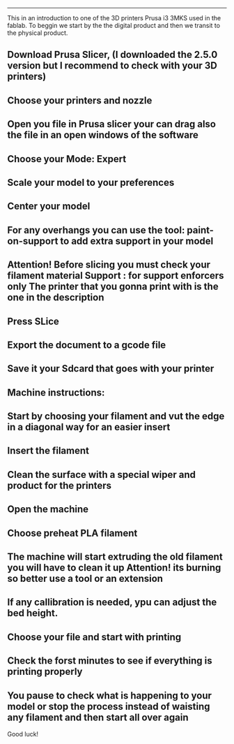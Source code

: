 
---
This in an introduction to one of the 3D printers Prusa i3 3MKS used in the fablab.
To beggin we start by the the digital product and then we transit to the physical product.


Download Prusa Slicer, (I downloaded the 2.5.0 version but I recommend to check with your 3D printers)
---

Choose your printers and nozzle 
---

Open you file in Prusa slicer your can drag also the file in an open windows of the software
---

Choose your Mode: Expert
---

Scale your model to your preferences
---

Center your model
---

For any overhangs you can use the tool: paint-on-support to add extra support in your model
---

Attention! 
Before slicing you must check your filament material
Support : for support enforcers only
The printer that you gonna print with is the one in the description
---

Press SLice
---

Export the document to a gcode file
---

Save it your Sdcard that goes with your printer
---

Machine instructions:
----

Start by choosing your filament and vut the edge in a diagonal way for an easier insert
---

Insert the filament
---

Clean the surface with a special wiper and product for the printers
---

Open the machine
---

Choose preheat PLA filament
---

The machine will start extruding the old filament you will have to clean it up Attention! its burning so better use a tool or an extension
---

If any callibration is needed, ypu can adjust the bed height.
--- 

Choose your file and start with printing
---

Check the forst minutes to see if everything is printing properly
---

You pause to check what is happening to your model or stop the process instead of waisting any filament and then start all over again
---

Good luck!